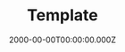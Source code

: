 ---
templateKey: BlogPost
title: Template
date: 2000-00-00T00:00:00.000Z
featuredPost: false
featuredImage: /img/hp.jpg
description: template for gatsby to build schema.
isPortfolio: false
isTemplate: true
externalLink: about:blank
tags:
  - template
  - test
---